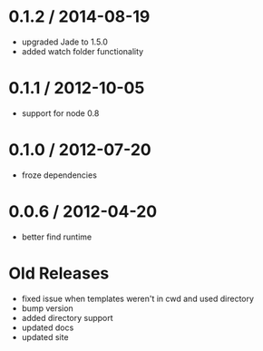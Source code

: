 0.1.2 / 2014-08-19
==================

 * upgraded Jade to 1.5.0
 * added watch folder functionality

0.1.1 / 2012-10-05 
==================

  * support for node 0.8

0.1.0 / 2012-07-20 
==================

  * froze dependencies

0.0.6 / 2012-04-20 
==================

  * better find runtime

Old Releases
============
  * fixed issue when templates weren't in cwd and used directory
  * bump version
  * added directory support
  * updated docs
  * updated site
